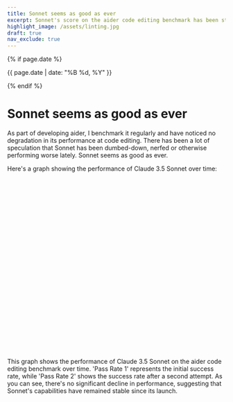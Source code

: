 ```yaml
---
title: Sonnet seems as good as ever
excerpt: Sonnet's score on the aider code editing benchmark has been stable since it launched.
highlight_image: /assets/linting.jpg
draft: true
nav_exclude: true
---
```

{% if page.date %}
<p class="post-date">{{ page.date | date: "%B %d, %Y" }}</p>
{% endif %}

# Sonnet seems as good as ever

As part of developing aider, I benchmark it regularly and have noticed
no degradation in its performance at code editing.
There has been a lot of speculation that Sonnet has been
dumbed-down, nerfed or otherwise performing worse lately.
Sonnet seems as good as ever.

Here's a graph showing the performance of Claude 3.5 Sonnet over time:

<div class="chart-container" style="position: relative; height:400px; width:100%">
    <canvas id="sonnetPerformanceChart"></canvas>
</div>

<script src="https://cdn.jsdelivr.net/npm/chart.js"></script>
<script>
document.addEventListener('DOMContentLoaded', function() {
    var ctx = document.getElementById('sonnetPerformanceChart').getContext('2d');
    var sonnetData = {{ site.data.sonnet-fine | jsonify }};

    var dates = sonnetData.map(item => item.date);
    var passRate1 = sonnetData.map(item => item.pass_rate_1);
    var passRate2 = sonnetData.map(item => item.pass_rate_2);

    new Chart(ctx, {
        type: 'line',
        data: {
            labels: dates,
            datasets: [{
                label: 'Pass Rate 1',
                data: passRate1,
                borderColor: 'rgb(75, 192, 192)',
                tension: 0.1
            }, {
                label: 'Pass Rate 2',
                data: passRate2,
                borderColor: 'rgb(255, 99, 132)',
                tension: 0.1
            }]
        },
        options: {
            responsive: true,
            maintainAspectRatio: false,
            scales: {
                y: {
                    beginAtZero: true,
                    title: {
                        display: true,
                        text: 'Pass Rate (%)'
                    }
                },
                x: {
                    title: {
                        display: true,
                        text: 'Date'
                    }
                }
            },
            plugins: {
                title: {
                    display: true,
                    text: 'Claude 3.5 Sonnet Performance Over Time'
                }
            }
        }
    });
});
</script>

This graph shows the performance of Claude 3.5 Sonnet on the aider code editing benchmark over time. 'Pass Rate 1' represents the initial success rate, while 'Pass Rate 2' shows the success rate after a second attempt. As you can see, there's no significant decline in performance, suggesting that Sonnet's capabilities have remained stable since its launch.


